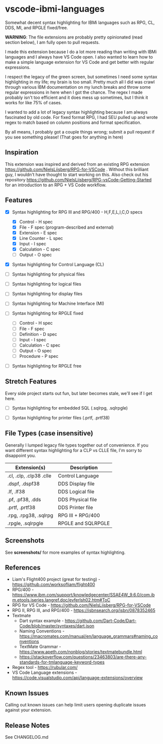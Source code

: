 # vscode-ibmi-languages

Somewhat decent syntax highlighting for IBMi languages such as RPG, CL, DDS, MI, and RPGLE fixed/free.

**WARNING**: The file extensions are probably pretty opinionated (read section below), I am fully open to pull requests.

I made this extension because I do a lot more reading than writing with IBMi languages and I always have VS Code open.
I also wanted to learn how to make a simple language extension for VS Code and get better with regular expressions.

I respect the legacy of the green screen, but sometimes I need some syntax highlighting in my life; my brain is too small.
Pretty much all I did was crawl through various IBM documentation on my lunch breaks and throw some regular expressions in here when I got the chance.
The regex I made probably isn't too efficient and it does mess up sometimes, but I think it works for like 75% of cases.

I wanted to add a lot of legacy syntax highlighting because I am always fascinated by old code.
For fixed format RPG, I had SEU pulled up and wrote regex to match based on column positions and format specification.

By all means, I probably got a couple things wrong; submit a pull request if you see something please!
(That goes for anything in here)


## Inspiration
This extension was inspired and derived from an existing RPG extension https://github.com/NielsLiisberg/RPG-for-VSCode .
Without this brilliant guy, I wouldn't have thought to start working on this.
Also check out his repository https://github.com/NielsLiisberg/RPG-vsCode-Getting-Started for an introduction to an RPG + VS Code workflow.


## Features


- [x] Syntax highlighting for RPG III and RPG/400 - H,F,E,L,I,C,O specs
  - [x] Control - H spec
  - [x] File - F spec (program-described and external)
  - [x] Extension - E spec
  - [x] Line Counter - L spec
  - [x] Input - I spec
  - [x] Calculation - C spec
  - [ ] Output - O spec
- [x] Syntax highlighting for Control Language (CL)
- [ ] Syntax highlighting for physical files
- [ ] Syntax highlighting for logical files
- [ ] Syntax highlighting for display files
- [ ] Syntax highlighting for Machine Interface (MI)
- [ ] Syntax highlighting for RPGLE fixed
  - [ ] Control - H spec
  - [ ] File - F spec
  - [ ] Definition - D spec
  - [ ] Input - I spec
  - [ ] Calculation - C spec
  - [ ] Output - O spec
  - [ ] Procedure - P spec
- [ ] Syntax highlighting for RPGLE free


## Stretch Features
Every side project starts out fun, but later becomes stale, we'll see if I get here.

- [ ] Syntax highlighting for embedded SQL (.sqlrpg, .sqlrpgle)
- [ ] Syntax highlighting for printer files (.prtf, .prtf38)


## File Types (case insensitive)
Generally I lumped legacy file types together out of convenience.
If you want different syntax highlighting for a CLP vs CLLE file, I'm sorry to disappoint you.

| Extension(s)                  | Description                |
| ----------------------------- | -------------------------- |
| .cl, .clp, .clp38 .clle       | Control Language           |
| .dspf, .dspf38                | DDS Display file           |
| .lf, .lf38                    | DDS Logical file           |
| .pf, .pf38, .dds              | DDS Physical file          |
| .prtf, .prtf38                | DDS Printer file           |
| .rpg, .rpg38, .sqlrpg         | RPG III + RPG/400          |
| .rpgle, .sqlrpgle             | RPGLE and SQLRPGLE         |



## Screenshots
See **screenshots/** for more examples of syntax highlighting.



## References
* Liam's Flight400 project (great for testing) - https://github.com/worksofliam/flight400
* RPG/400 - https://www.ibm.com/support/knowledgecenter/SSAE4W_9.6.0/com.ibm.etools.iseries.langref.doc/evferlsh02.htm#ToC
* RPG for VS Code - https://github.com/NielsLiisberg/RPG-for-VSCode
* RPG II, RPG III, and RPG/400 - https://isbnsearch.org/isbn/0878352465
* Textmate
  * Dart syntax example - https://github.com/Dart-Code/Dart-Code/blob/master/syntaxes/dart.json
  * Naming Conventions - https://macromates.com/manual/en/language_grammars#naming_conventions
  * TextMate Grammar - https://www.apeth.com/nonblog/stories/textmatebundle.html
  * https://stackoverflow.com/questions/23463803/are-there-any-standards-for-tmlanguage-keyword-types
* Regex tool - https://rubular.com/
* VS Code Language extensions - https://code.visualstudio.com/api/language-extensions/overview


## Known Issues

Calling out known issues can help limit users opening duplicate issues against your extension.

## Release Notes
See CHANGELOG.md
